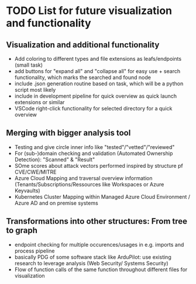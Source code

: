 # TODO List for future visualization and functionality

## Visualization and additional functionality
- Add coloring to different types and file extensions as leafs/endpoints (small task)
- add buttons for "expand all" and "collapse all" for easy use + search functionality, which marks the searched and found node
- include .json generation routine based on task, which will be a python script most likely
- include in development pipeline for quick overview as quick launch extensions or similar
- VSCode right-click functionality for selected directory for a quick overview

## Merging  with bigger analysis tool
- Testing and give circle inner info like "tested"/"vetted"/"reviewed"
- For (sub-)domain checking and validation (Automated Ownership Detection): "Scanned" & "Result"
- SOme scores about attack vectors performed inspired by structure pf CVE/CWE/MITRE
- Azure Cloud Mapping and traversal overview information (Tenants/Subscriptions/Ressources like Workspaces or Azure Keyvaults)
- Kubernetes Cluster Mapping within Managed Azure Cloud Environment / Azure AD and on premise systems

## Transformations into other structures: From tree to graph
- endpoint checking for multiple occurences/usages in e.g. imports and process pipeline
- basically PDG of some software stack like ArduPilot: use existing research to leverage analysis (Web Security/ Systems Security)
- Flow of function calls of the same function throughout different files for visualization
